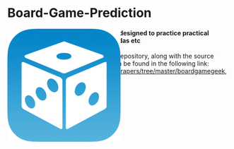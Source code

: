 # Board-Game-Prediction
<div style = "position:absolute; width:100%; height:100%">
  <img src = "https://github.com/AnindKiran/Board-Game-Prediction/blob/main/KYh7T7-nW-L-NrdG8tORjpRSW3rkEGvi0vLRFIayD-I327AulJA-L1CQTDyljXSkA0s%3Dw300.png" >
</div>

#### Project 2 in a series of small projects designed to practice practical Machine Learning using sklearn, Pandas etc

The dataset used can be found in the repository, along with the source code. 
Alternately, the dataset used can be found in the following link: <a>https://github.com/ThaWeatherman/scrapers/tree/master/boardgamegeek</a>, titled 'games.csv'
